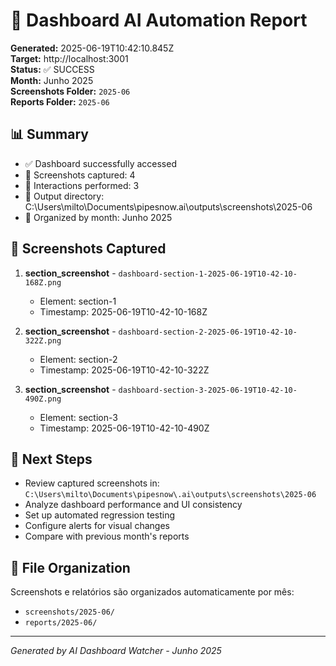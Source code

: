 # 🤖 Dashboard AI Automation Report

**Generated:** 2025-06-19T10:42:10.845Z  
**Target:** http://localhost:3001  
**Status:** ✅ SUCCESS  
**Month:** Junho 2025  
**Screenshots Folder:** `2025-06`  
**Reports Folder:** `2025-06`  

## 📊 Summary

- ✅ Dashboard successfully accessed
- 📸 Screenshots captured: 4
- 🎯 Interactions performed: 3
- 📁 Output directory: C:\Users\milto\Documents\pipesnow\.ai\outputs\screenshots\2025-06
- 📅 Organized by month: Junho 2025

## 📸 Screenshots Captured

1. **section_screenshot** - `dashboard-section-1-2025-06-19T10-42-10-168Z.png`
   - Element: section-1
   - Timestamp: 2025-06-19T10-42-10-168Z

2. **section_screenshot** - `dashboard-section-2-2025-06-19T10-42-10-322Z.png`
   - Element: section-2
   - Timestamp: 2025-06-19T10-42-10-322Z

3. **section_screenshot** - `dashboard-section-3-2025-06-19T10-42-10-490Z.png`
   - Element: section-3
   - Timestamp: 2025-06-19T10-42-10-490Z


## 🎯 Next Steps

- Review captured screenshots in: `C:\Users\milto\Documents\pipesnow\.ai\outputs\screenshots\2025-06`
- Analyze dashboard performance and UI consistency
- Set up automated regression testing
- Configure alerts for visual changes
- Compare with previous month's reports

## 📁 File Organization

Screenshots e relatórios são organizados automaticamente por mês:
- `screenshots/2025-06/`
- `reports/2025-06/`

---
*Generated by AI Dashboard Watcher - Junho 2025*